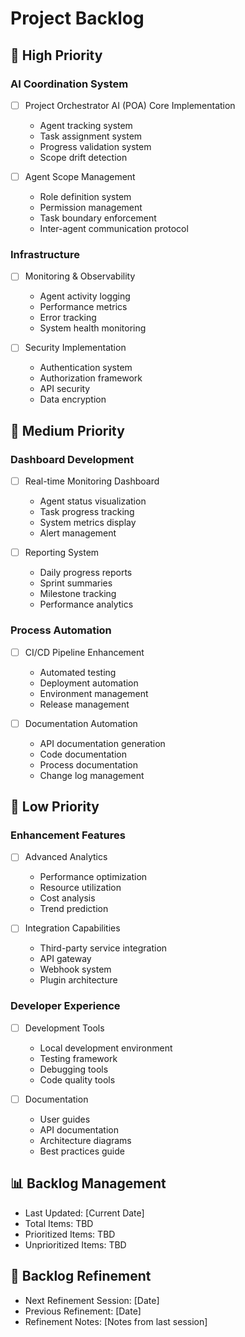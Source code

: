 # Project Backlog

## 🎯 High Priority

### AI Coordination System
- [ ] Project Orchestrator AI (POA) Core Implementation
  - Agent tracking system
  - Task assignment system
  - Progress validation system
  - Scope drift detection

- [ ] Agent Scope Management
  - Role definition system
  - Permission management
  - Task boundary enforcement
  - Inter-agent communication protocol

### Infrastructure
- [ ] Monitoring & Observability
  - Agent activity logging
  - Performance metrics
  - Error tracking
  - System health monitoring

- [ ] Security Implementation
  - Authentication system
  - Authorization framework
  - API security
  - Data encryption

## 🔄 Medium Priority

### Dashboard Development
- [ ] Real-time Monitoring Dashboard
  - Agent status visualization
  - Task progress tracking
  - System metrics display
  - Alert management

- [ ] Reporting System
  - Daily progress reports
  - Sprint summaries
  - Milestone tracking
  - Performance analytics

### Process Automation
- [ ] CI/CD Pipeline Enhancement
  - Automated testing
  - Deployment automation
  - Environment management
  - Release management

- [ ] Documentation Automation
  - API documentation generation
  - Code documentation
  - Process documentation
  - Change log management

## 📝 Low Priority

### Enhancement Features
- [ ] Advanced Analytics
  - Performance optimization
  - Resource utilization
  - Cost analysis
  - Trend prediction

- [ ] Integration Capabilities
  - Third-party service integration
  - API gateway
  - Webhook system
  - Plugin architecture

### Developer Experience
- [ ] Development Tools
  - Local development environment
  - Testing framework
  - Debugging tools
  - Code quality tools

- [ ] Documentation
  - User guides
  - API documentation
  - Architecture diagrams
  - Best practices guide

## 📊 Backlog Management
- Last Updated: [Current Date]
- Total Items: TBD
- Prioritized Items: TBD
- Unprioritized Items: TBD

## 🔄 Backlog Refinement
- Next Refinement Session: [Date]
- Previous Refinement: [Date]
- Refinement Notes: [Notes from last session] 